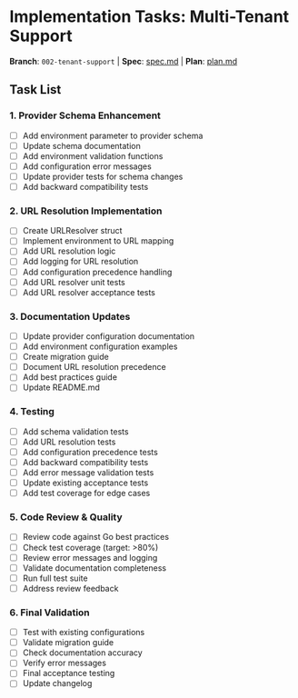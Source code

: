 # Implementation Tasks: Multi-Tenant Support

**Branch**: `002-tenant-support` | **Spec**: [spec.md](spec.md) | **Plan**: [plan.md](plan.md)

## Task List

### 1. Provider Schema Enhancement
- [ ] Add environment parameter to provider schema
- [ ] Update schema documentation
- [ ] Add environment validation functions
- [ ] Add configuration error messages
- [ ] Update provider tests for schema changes
- [ ] Add backward compatibility tests

### 2. URL Resolution Implementation
- [ ] Create URLResolver struct
- [ ] Implement environment to URL mapping
- [ ] Add URL resolution logic
- [ ] Add logging for URL resolution
- [ ] Add configuration precedence handling
- [ ] Add URL resolver unit tests
- [ ] Add URL resolver acceptance tests

### 3. Documentation Updates
- [ ] Update provider configuration documentation
- [ ] Add environment configuration examples
- [ ] Create migration guide
- [ ] Document URL resolution precedence
- [ ] Add best practices guide
- [ ] Update README.md

### 4. Testing
- [ ] Add schema validation tests
- [ ] Add URL resolution tests
- [ ] Add configuration precedence tests
- [ ] Add backward compatibility tests
- [ ] Add error message validation tests
- [ ] Update existing acceptance tests
- [ ] Add test coverage for edge cases

### 5. Code Review & Quality
- [ ] Review code against Go best practices
- [ ] Check test coverage (target: >80%)
- [ ] Review error messages and logging
- [ ] Validate documentation completeness
- [ ] Run full test suite
- [ ] Address review feedback

### 6. Final Validation
- [ ] Test with existing configurations
- [ ] Validate migration guide
- [ ] Check documentation accuracy
- [ ] Verify error messages
- [ ] Final acceptance testing
- [ ] Update changelog